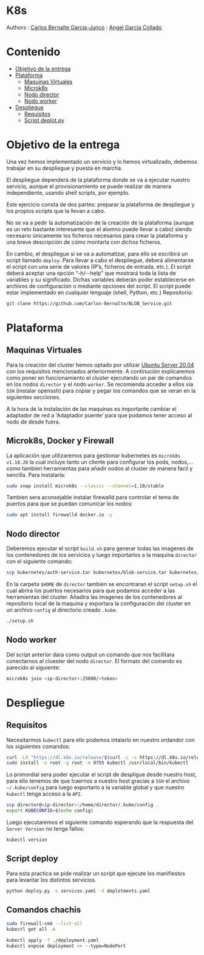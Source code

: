 # K8s

Authors
    :  [Carlos Bernalte García-Junco](https://github.com/Carlos-Bernalte)
    :  [Angel García Collado](https://github.com/theangelogarci)
# Contenido

- [Objetivo de la entrega](#objetivo-de-la-entrega)
- [Plataforma](#plataforma)
    - [Maquinas Virtuales](#maquinas-virtuales)
    - [Microk8s](#microk8s)
    - [Nodo director](#nodo-director)
    - [Nodo worker](#nodo-worker)
- [Despliegue](#despliegue)
    - [Requisitos](#requisitos)
    - [Script deplot.py](#script-deploy)


# Objetivo de la entrega
Una vez hemos implementado un servicio y lo hemos virtualizado, debemos trabajar en su despliegue y puesta en marcha.

El despliegue dependerá de la plataforma donde se va a ejecutar nuestro servicio, aunque el provisionamiento se puede realizar de manera independiente, usando shell scripts, por ejemplo.

Este ejercicio consta de dos partes: preparar la plataforma de despliegue y los propios scripts que la llevan a cabo.

No se va a pedir la automatización de la creación de la plataforma (aunque es un reto bastante interesante que el alumno puede llevar a cabo) siendo necesario únicamente los ficheros necesarios para crear la plataforma y una breve descripción de cómo montarla con dichos ficheros.

En cambio, el despliegue si se va a automatizar, para ello se escribirá un script llamado `deploy`. Para llevar a cabo el despliegue, deberá alimentarse el script con una serie de valores (IP’s, ficheros de entrada, etc.). El script deberá aceptar una opción “-h/--help” que mostrará toda la lista de variables y su significado. Dichas variables deberán poder establecerse en archivos de configuración o mediante opciones del script. El script puede estar implementado en cualquier lenguaje (shell, Python, etc.)
Repositorio:
```bash
git clone https://github.com/Carlos-Bernalte/BLOB_Service.git
```
# Plataforma
## Maquinas Virtuales
Para la creación del cluster hemos optado por utilizar [Ubuntu Server 20.04 ](https://releases.ubuntu.com/20.04/) con los requisitos mencionados anteriormente. A continución explicaremos como poner en funcionamiento el cluster ejecutando un par de comandos en los nodos `director` y el nodo `worker`. Se recomienda acceder a ellos vía `SSH` (instalar openssh) para copiar y pegar los comandos que se veran en la siguientes secciones.

A la hora de la instalación de las maquinas es importante cambiar el adaptador de red a 'Adaptador puente' para que podamos tener acceso al nodo de desde fuera.

## Microk8s, Docker y Firewall
La aplicación que utilizaremos para gestionar kubernetes es `microk8s v1.18.20` la cual incluye tanto un cliente para configurar los pods, nodos,... como tambien herramientas para añadir nodos al cluster de manera facil y sencilla. Para instalarla:
```bash
sudo snap install microk8s --classic --channel=1.18/stable
```
Tambien sera aconsejable instalar firewalld para controlar el tema de puertos para que se puedan comunicar los nodos:
```bash
sudo apt install firewalld docker.io -y
```

## Nodo director
Deberemos ejecutar el script `build.sh` para generar todas las imagenes de los contenedores de los servicios y luego importarlos a la maquina `director` con el siguiente comando:
```bash
scp kubernetes/auth-service.tar kubernetes/blob-service.tar kubernetes/dirs-service.tar kubernetes/setup.sh director@<ip-director>:/home/director/
```

En la carpeta `$HOME` de `director` tambien se encontraran el script `setup.sh` el cual abrira los puertos necesarios para que podamos acceder a las herramientas del cluster. Añadira las imagenes de los contenedores al repositorio local de la maquina y exportara la configuración del cluster en un archivo `config` al directorio creado `.kube`.
```bash
./setup.sh
```
## Nodo worker
Del script anterior dara como output un comando que nos facilitara conectarnos al cluester del nodo `director`. El formato del comando es parecido al siguiente:
```bash
microk8s join <ip-director>:25000/<token>
```

# Despliegue
## Requisitos
Necesitarmos `kubectl` para ello podemos intalarlo en nuestro ordandor con los siguientes comandos:
```bash
curl -LO "https://dl.k8s.io/release/$(curl -L -s https://dl.k8s.io/release/stable.txt)/bin/linux/amd64/kubectl"
sudo install -o root -g root -m 0755 kubectl /usr/local/bin/kubectl
```

Lo primordial sera poder ejecutar el script de despligue desde nuestro host, para ello tenemos de que traernos a nuestro host gracias a `SSH` el archivo `~/.kube/config` para luego exportarlo a la variable global y que nuestro `kubectl` tenga acceso a la `API`.
```bash
scp director@<ip-director>:/home/director/.kube/config .
export KUBECONFIG=$(echo config)
```
Luego ejecutaremos el siguiente comando esperando que la respuesta del `Server Version` no tenga fallos:
```bash
kubectl version
```

## Script deploy
Para esta practica se pide realizar un script que ejecute los manifiestos para levantar los distintos servicios.

```bash
python deploy.py -s services.yaml -d deplotments.yaml
```
## Comandos chachis
```bash
sudo firewall-cmd --list-all
kubectl get all -A
```
```bash
kubectl apply -f ./deployment.yaml
kubectl expose deployment <> --type=NodePort
```